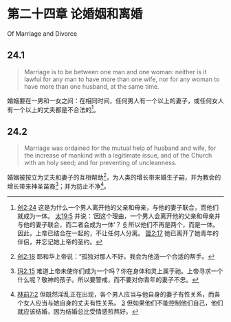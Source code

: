 # 第二十四章 论婚姻和离婚

Of Marriage and Divorce

## 24.1

> Marriage is to be between one man and one woman: neither is it lawful for any man to have more than one wife, nor for any woman to have more than one husband, at the same time.

婚姻要在一男和一女之间：在相同时间，任何男人有一个以上的妻子，或任何女人有一个以上的丈夫都是不合法的[^24-1]。

[^24-1]: [创2:24](https://biblehub.com/genesis/2-24.htm) 这是为什么一个男人离开他的父亲和母亲，与他的妻子联合，而他们就成为一体。 [太19:5](https://biblehub.com/matthew/19-5.htm) 并说：‘因这个理由，一个男人会离开他的父亲和母亲并与他的妻子联合，而二者会成为一体’？ [6](https://biblehub.com/matthew/19-6.htm) 所以他们不再是两个，而是一体。因此，上帝已结合在一起的，不让任何人分离。 [箴2:17](https://biblehub.com/proverbs/2-17.htm) 她已离开了她青年的伴侣，并忘记她上帝的圣约。

## 24.2

> Marriage was ordained for the mutual help of husband and wife, for the increase of mankind with a legitimate issue, and of the Church with an holy seed; and for preventing of uncleanness.

婚姻被按立为丈夫和妻子的互相帮助[^24-2]，为人类的增长带来婚生子嗣，并为教会的增长带来神圣苗裔[^24-3]；并为防止不净[^24-4]。

[^24-2]: [创2:18](https://biblehub.com/genesis/2-18.htm) 耶和华上帝说：“孤独对那人不好。我会为他造一个合适的帮手。

[^24-3]: [玛2:15](https://biblehub.com/malachi/2-15.htm) 难道上帝未使你们成为一个吗？你在身体和灵上属于祂。上帝寻求一个什么呢？敬神的孩子。所以要警戒，而不要对你青年的妻子不忠。

[^24-4]: [林前7:2](https://biblehub.com/1_corinthians/7-2.htm) 但既然淫乱正在出现，各个男人应当与他自身的妻子有性关系，而各个女人应当与她自身的丈夫有性关系。 [3](https://biblehub.com/1_corinthians/7-3.htm) 但如果他们不能控制他们自己，他们就应该结婚，因为结婚总比受情感煎熬好。